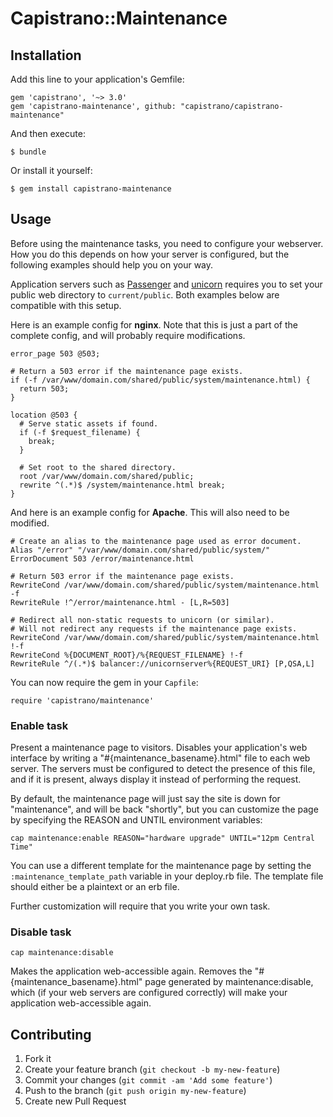 # Capistrano::Maintenance

## Installation

Add this line to your application's Gemfile:

    gem 'capistrano', '~> 3.0'
    gem 'capistrano-maintenance', github: "capistrano/capistrano-maintenance"


And then execute:

    $ bundle

Or install it yourself:

    $ gem install capistrano-maintenance

## Usage

Before using the maintenance tasks, you need to configure your webserver. How you do this depends on how your server is configured, but the following examples should help you on your way.

Application servers such as [Passenger](https://www.phusionpassenger.com) and [unicorn](http://unicorn.bogomips.org) requires you to set your public web directory to `current/public`. Both examples below are compatible with this setup.

Here is an example config for **nginx**. Note that this is just a part of the complete config, and will probably require modifications.

```
error_page 503 @503;

# Return a 503 error if the maintenance page exists.
if (-f /var/www/domain.com/shared/public/system/maintenance.html) {
  return 503;
}

location @503 {
  # Serve static assets if found.
  if (-f $request_filename) {
    break;
  }

  # Set root to the shared directory.
  root /var/www/domain.com/shared/public;
  rewrite ^(.*)$ /system/maintenance.html break;
}
```

And here is an example config for **Apache**. This will also need to be modified.

```
# Create an alias to the maintenance page used as error document.
Alias "/error" "/var/www/domain.com/shared/public/system/"
ErrorDocument 503 /error/maintenance.html

# Return 503 error if the maintenance page exists.
RewriteCond /var/www/domain.com/shared/public/system/maintenance.html -f
RewriteRule !^/error/maintenance.html - [L,R=503]

# Redirect all non-static requests to unicorn (or similar).
# Will not redirect any requests if the maintenance page exists.
RewriteCond /var/www/domain.com/shared/public/system/maintenance.html !-f
RewriteCond %{DOCUMENT_ROOT}/%{REQUEST_FILENAME} !-f
RewriteRule ^/(.*)$ balancer://unicornserver%{REQUEST_URI} [P,QSA,L]
```

You can now require the gem in your `Capfile`:

    require 'capistrano/maintenance'

### Enable task

Present a maintenance page to visitors. Disables your application's web
interface by writing a "#{maintenance_basename}.html" file to each web server. The
servers must be configured to detect the presence of this file, and if
it is present, always display it instead of performing the request.

By default, the maintenance page will just say the site is down for
"maintenance", and will be back "shortly", but you can customize the
page by specifying the REASON and UNTIL environment variables:

    cap maintenance:enable REASON="hardware upgrade" UNTIL="12pm Central Time"

You can use a different template for the maintenance page by setting the
`:maintenance_template_path` variable in your deploy.rb file. The template file
should either be a plaintext or an erb file.

Further customization will require that you write your own task.

### Disable task

    cap maintenance:disable

Makes the application web-accessible again. Removes the
"#{maintenance_basename}.html" page generated by maintenance:disable, which (if your
web servers are configured correctly) will make your application web-accessible again.

## Contributing

1. Fork it
2. Create your feature branch (`git checkout -b my-new-feature`)
3. Commit your changes (`git commit -am 'Add some feature'`)
4. Push to the branch (`git push origin my-new-feature`)
5. Create new Pull Request
